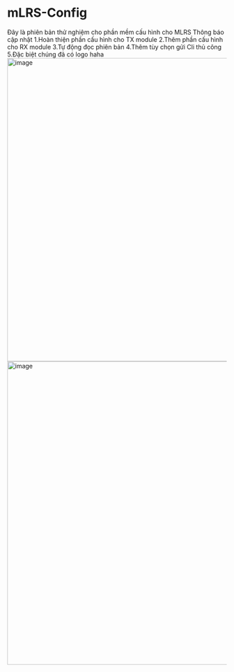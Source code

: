 # mLRS-Config
Đây là phiên bản thử nghiệm cho phần mềm cấu hình cho MLRS
Thông báo cập nhật
1.Hoàn thiện phần cấu hình cho TX module
2.Thêm phần cấu hình cho RX module
3.Tự động đọc phiên bản
4.Thêm tùy chọn gửi Cli thủ công 
5.Đặc biệt chúng đã có logo haha
<img width="800" height="697" alt="image" src="https://github.com/user-attachments/assets/1d910de7-5763-46b6-8285-85b85f7c5ec9" />
<img width="802" height="697" alt="image" src="https://github.com/user-attachments/assets/420fcbbf-53a4-4e97-98f0-74b75ff81f42" />
